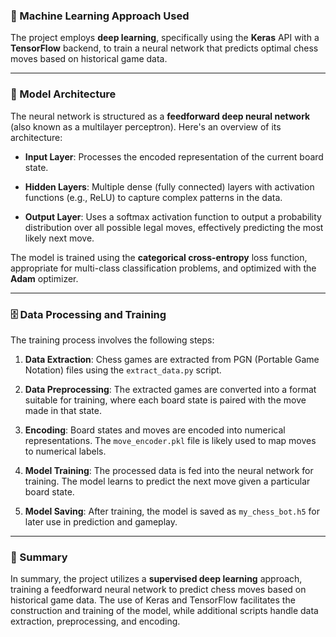

### 🧠 Machine Learning Approach Used

The project employs **deep learning**, specifically using the **Keras** API with a **TensorFlow** backend, to train a neural network that predicts optimal chess moves based on historical game data.

---

### 🧱 Model Architecture

The neural network is structured as a **feedforward deep neural network** (also known as a multilayer perceptron). Here's an overview of its architecture:

* **Input Layer**: Processes the encoded representation of the current board state.

* **Hidden Layers**: Multiple dense (fully connected) layers with activation functions (e.g., ReLU) to capture complex patterns in the data.

* **Output Layer**: Uses a softmax activation function to output a probability distribution over all possible legal moves, effectively predicting the most likely next move.

The model is trained using the **categorical cross-entropy** loss function, appropriate for multi-class classification problems, and optimized with the **Adam** optimizer.

---

### 🗄️ Data Processing and Training

The training process involves the following steps:

1. **Data Extraction**: Chess games are extracted from PGN (Portable Game Notation) files using the `extract_data.py` script.

2. **Data Preprocessing**: The extracted games are converted into a format suitable for training, where each board state is paired with the move made in that state.

3. **Encoding**: Board states and moves are encoded into numerical representations. The `move_encoder.pkl` file is likely used to map moves to numerical labels.

4. **Model Training**: The processed data is fed into the neural network for training. The model learns to predict the next move given a particular board state.

5. **Model Saving**: After training, the model is saved as `my_chess_bot.h5` for later use in prediction and gameplay.

---

### 🧠 Summary

In summary, the project utilizes a **supervised deep learning** approach, training a feedforward neural network to predict chess moves based on historical game data. The use of Keras and TensorFlow facilitates the construction and training of the model, while additional scripts handle data extraction, preprocessing, and encoding.

